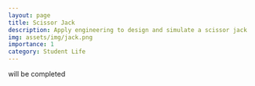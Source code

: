 ```yaml
---
layout: page
title: Scissor Jack
description: Apply engineering to design and simulate a scissor jack
img: assets/img/jack.png
importance: 1
category: Student Life
---
```


will be completed
